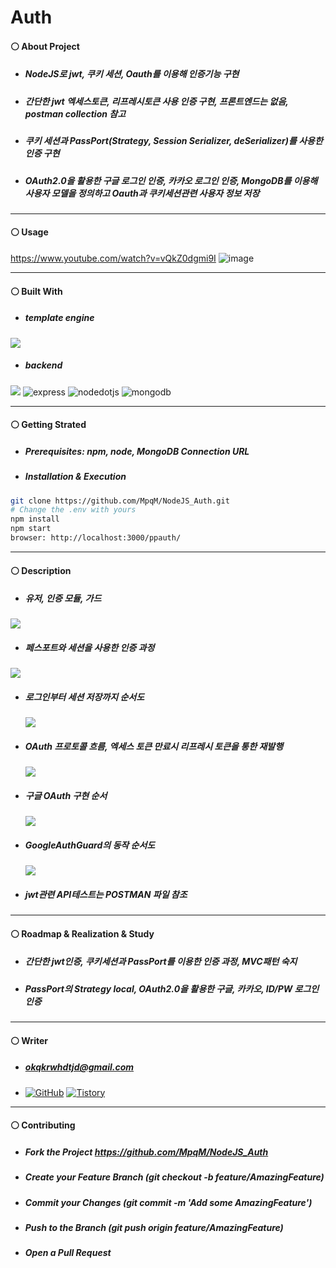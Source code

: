 # Auth
#### ⚪ About Project
* ##### NodeJS로 jwt, 쿠키 세션, Oauth를 이용해 인증기능 구현
* ##### 간단한 jwt 엑세스토큰, 리프레시토큰 사용 인증 구현, 프론트엔드는 없음, postman collection 참고
* ##### 쿠키 세션과 PassPort(Strategy, Session Serializer, deSerializer)를 사용한 인증 구현
* ##### OAuth2.0을 활용한 구글 로그인 인증, 카카오 로그인 인증, MongoDB를 이용해 사용자 모델을 정의하고 Oauth과 쿠키세션관련 사용자 정보 저장

* * *
#### ⚪ Usage
https://www.youtube.com/watch?v=vQkZ0dgmi9I
![image](https://user-images.githubusercontent.com/79093184/268300607-ec6350cc-e75c-4796-b58d-3ce3a4182c51.png)
* * *
#### ⚪ Built With
* ##### template engine
<img src ="https://img.shields.io/badge/ejs-F7DF1E.svg?&style=for-the-badge&logo=ejs&logoColor=white"/>

* ##### backend
<img src ="https://img.shields.io/badge/javascript-F7DF1E.svg?&style=for-the-badge&logo=JavaScript&logoColor=white"/> <img alt="express" src ="https://img.shields.io/badge/express-339933.svg?&style=for-the-badge&logo=express&logoColor=white"/> <img alt="nodedotjs" src ="https://img.shields.io/badge/nodejs-339933.svg?&style=for-the-badge&logo=nodedotjs&logoColor=white"/> <img alt="mongodb" src ="https://img.shields.io/badge/mongodb-339933.svg?&style=for-the-badge&logo=mongodb&logoColor=white"/>

* * *
#### ⚪ Getting Strated
* ##### Prerequisites: npm, node, MongoDB Connection URL
* ##### Installation & Execution
```bash
git clone https://github.com/MpqM/NodeJS_Auth.git
# Change the .env with yours
npm install
npm start
browser: http://localhost:3000/ppauth/
```

* * *
#### ⚪ Description 
* ##### 유저, 인증 모듈, 가드
 <img src="https://user-images.githubusercontent.com/79093184/260433330-d974fbbb-3cd1-4a03-b63f-ec30f30d04ef.png"/>
 
* ##### 페스포트와 세션을 사용한 인증 과정
 <img src="https://user-images.githubusercontent.com/79093184/260433333-0efdf916-ba4b-4483-8176-65ac26e6ae63.png"/>
 
* ##### 로그인부터 세션 저장까지 순서도
  <img src="https://user-images.githubusercontent.com/79093184/260433337-3906a4b4-1789-469d-876e-5776a8e07f53.png"/>
* ##### OAuth 프로토콜 흐름, 엑세스 토큰 만료시 리프레시 토큰을 통한 재발행
  <img src="https://user-images.githubusercontent.com/79093184/260433871-291c3293-a00f-44fc-b0ff-dbf7ece1eb3c.png"/>
* ##### 구글 OAuth 구현 순서
  <img src="https://user-images.githubusercontent.com/79093184/260433878-42222a53-f39b-44e5-a01f-acf5b0cb4c2c.png"/>
* ##### GoogleAuthGuard의 동작 순서도
  <img src="https://user-images.githubusercontent.com/79093184/260433343-a54ea8a5-58d7-442f-8d67-446c4833c1b8.png"/>
* ##### jwt관련 API테스트는 POSTMAN 파일 참조
  
* * *
#### ⚪ Roadmap & Realization & Study
* ##### 간단한 jwt인증, 쿠키세션과 PassPort를 이용한 인증 과정, MVC패턴 숙지
* ##### PassPort의 Strategy local, OAuth2.0을 활용한 구글, 카카오, ID/PW 로그인 인증
* * *
#### ⚪ Writer
* ##### <span>okqkrwhdtjd@gmail.com
* <a href = "https://github.com/MpqM"><img alt="GitHub" src ="https://img.shields.io/badge/GitHub-181717.svg?&style=for-the-badge&logo=GitHub&logoColor=white"/></a> <a href = "https://MpqM.tistory.com/"> <img alt="Tistory" src ="https://img.shields.io/badge/Tistory-white.svg?&style=for-the-badge"/></a>
* * *
#### ⚪ Contributing
* ##### Fork the Project https://github.com/MpqM/NodeJS_Auth
* ##### Create your Feature Branch (git checkout -b feature/AmazingFeature)
* ##### Commit your Changes (git commit -m 'Add some AmazingFeature')
* ##### Push to the Branch (git push origin feature/AmazingFeature)
* ##### Open a Pull Request
